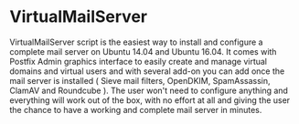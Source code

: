 # VirtualMailServer
VirtualMailServer script is the easiest way to install and configure a complete mail server on Ubuntu 14.04 and Ubuntu 16.04. It comes with Postfix Admin graphics interface to easily create and manage virtual domains and virtual users and with several add-on you can add once the mail server is installed ( Sieve mail filters, OpenDKIM, SpamAssassin, ClamAV and Roundcube ). The user won't need to configure anything and everything will work out of the box, with no effort at all and giving the user the chance to have a working and complete mail server in minutes.
